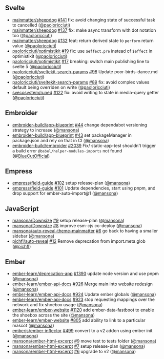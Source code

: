 ## Svelte

- [mainmatter/sheepdog] [#141](https://github.com/mainmatter/sheepdog/pull/141) fix: avoid changing state of successful task to cancelled ([@paoloricciuti])
- [mainmatter/sheepdog] [#137](https://github.com/mainmatter/sheepdog/pull/137) fix: make async transform with dot notation too ([@paoloricciuti])
- [mainmatter/sheepdog] [#132](https://github.com/mainmatter/sheepdog/pull/132) feat: return derived state to `perform` return value ([@paoloricciuti])
- [paoloricciuti/optimistikit] [#19](https://github.com/paoloricciuti/optimistikit/pull/19) fix: use `$effect.pre` instead of `$effect` in optimistikit ([@paoloricciuti])
- [paoloricciuti/optimistikit] [#17](https://github.com/paoloricciuti/optimistikit/pull/17) breaking: switch main publishing line to svelte 5 ([@paoloricciuti])
- [paoloricciuti/sveltekit-search-params] [#98](https://github.com/paoloricciuti/sveltekit-search-params/pull/98) Update poor-birds-dance.md ([@paoloricciuti])
- [paoloricciuti/sveltekit-search-params] [#89](https://github.com/paoloricciuti/sveltekit-search-params/pull/89) fix: avoid complex values default being overriden on write ([@paoloricciuti])
- [svecosystem/runed] [#122](https://github.com/svecosystem/runed/pull/122) fix: avoid writing to state in media-query getter ([@paoloricciuti])

## Embroider

- [embroider-build/app-blueprint] [#44](https://github.com/embroider-build/app-blueprint/pull/44) change dependabot versioning strategy to increase ([@mansona])
- [embroider-build/app-blueprint] [#43](https://github.com/embroider-build/app-blueprint/pull/43) set packageManager in package.json and rely on that in CI ([@mansona])
- [embroider-build/embroider] [#2039](https://github.com/embroider-build/embroider/pull/2039) Fix/ static-app-test shouldn't trigger a build error `@babel/helper-modules-imports` not found ([@BlueCutOfficial])

## Empress

- [empress/field-guide] [#102](https://github.com/empress/field-guide/pull/102) setup release-plan ([@mansona])
- [empress/field-guide] [#101](https://github.com/empress/field-guide/pull/101) Update dependencies, start using pnpm, and drop support for ember-auto-import@1 ([@mansona])

## JavaScript

- [mansona/Downsize] [#9](https://github.com/mansona/Downsize/pull/9) setup release-plan ([@mansona])
- [mansona/Downsize] [#8](https://github.com/mansona/Downsize/pull/8) improve esm-cjs co-deploy ([@mansona])
- [mansona/auto-reveal-theme-mainmatter] [#6](https://github.com/mansona/auto-reveal-theme-mainmatter/pull/6) go back to having a smaller sidebar ([@mansona])
- [pichfl/auto-reveal] [#12](https://github.com/pichfl/auto-reveal/pull/12) Remove deprecation from import.meta.glob ([@pichfl])

## Ember

- [ember-learn/deprecation-app] [#1390](https://github.com/ember-learn/deprecation-app/pull/1390) update node version and use pnpm ([@mansona])
- [ember-learn/ember-api-docs] [#926](https://github.com/ember-learn/ember-api-docs/pull/926) Merge main into website redesign ([@mansona])
- [ember-learn/ember-api-docs] [#924](https://github.com/ember-learn/ember-api-docs/pull/924) Update ember globals ([@mansona])
- [ember-learn/ember-api-docs] [#923](https://github.com/ember-learn/ember-api-docs/pull/923) stop requesting mappings over the network and fix shoebox usage ([@mansona])
- [ember-learn/ember-website] [#1120](https://github.com/ember-learn/ember-website/pull/1120) add ember-data-fastboot to enable the shoebox across the site ([@mansona])
- [ember-learn/ember-website] [#805](https://github.com/ember-learn/ember-website/pull/805) add ability to link to a particular mascot ([@mansona])
- [emberjs/ember-inflector] [#499](https://github.com/emberjs/ember-inflector/pull/499) convert to a v2 addon using ember init ([@mansona])
- [mansona/ember-html-excerpt] [#9](https://github.com/mansona/ember-html-excerpt/pull/9) move test to tests folder ([@mansona])
- [mansona/ember-html-excerpt] [#7](https://github.com/mansona/ember-html-excerpt/pull/7) setup release-plan ([@mansona])
- [mansona/ember-html-excerpt] [#6](https://github.com/mansona/ember-html-excerpt/pull/6) upgrade to v2 ([@mansona])

[@BlueCutOfficial]: https://github.com/BlueCutOfficial
[@BobrImperator]: https://github.com/BobrImperator
[@mansona]: https://github.com/mansona
[@paoloricciuti]: https://github.com/paoloricciuti
[@pichfl]: https://github.com/pichfl
[@zeppelin]: https://github.com/zeppelin
[ember-learn/deprecation-app]: https://github.com/ember-learn/deprecation-app
[ember-learn/ember-api-docs]: https://github.com/ember-learn/ember-api-docs
[ember-learn/ember-website]: https://github.com/ember-learn/ember-website
[emberjs/ember-inflector]: https://github.com/emberjs/ember-inflector
[embroider-build/app-blueprint]: https://github.com/embroider-build/app-blueprint
[embroider-build/embroider]: https://github.com/embroider-build/embroider
[empress/field-guide]: https://github.com/empress/field-guide
[mainmatter/sheepdog]: https://github.com/mainmatter/sheepdog
[mainmatter/weplan-ember-workshop]: https://github.com/mainmatter/weplan-ember-workshop
[mainmatter/whirlwind-chat]: https://github.com/mainmatter/whirlwind-chat
[mansona/Downsize]: https://github.com/mansona/Downsize
[mansona/auto-reveal-theme-mainmatter]: https://github.com/mansona/auto-reveal-theme-mainmatter
[mansona/ember-html-excerpt]: https://github.com/mansona/ember-html-excerpt
[paoloricciuti/optimistikit]: https://github.com/paoloricciuti/optimistikit
[paoloricciuti/sveltekit-search-params]: https://github.com/paoloricciuti/sveltekit-search-params
[pichfl/auto-reveal]: https://github.com/pichfl/auto-reveal
[svecosystem/runed]: https://github.com/svecosystem/runed
